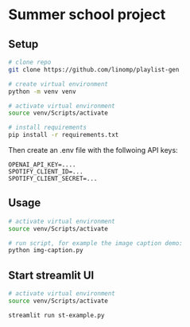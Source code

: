 # Summer school project

## Setup

```bash
# clone repo
git clone https://github.com/linomp/playlist-gen

# create virtual environment
python -m venv venv

# activate virtual environment
source venv/Scripts/activate

# install requirements
pip install -r requirements.txt
```

Then create an .env file with the follwoing API keys:

```
OPENAI_API_KEY=....
SPOTIFY_CLIENT_ID=...
SPOTIFY_CLIENT_SECRET=...
```

## Usage

```bash
# activate virtual environment
source venv/Scripts/activate

# run script, for example the image caption demo:
python img-caption.py
```

## Start streamlit UI

```bash
# activate virtual environment
source venv/Scripts/activate

streamlit run st-example.py
```
